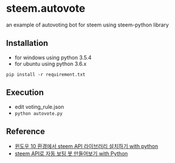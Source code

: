 # steem.autovote

an example of autovoting bot for steem using steem-python library

## Installation

- for windows using python 3.5.4
- for ubuntu using python 3.6.x

`pip install -r requirement.txt`

## Execution

- edit voting_rule.json
- `python autovote.py`

## Reference

- [윈도우 10 환경에서 steem API 라이브러리 설치하기 with python](https://steemit.com/kr-dev/@tmkor/10-steem-api-with-python)
- [steem API로 자동 보팅 봇 만들어보기 with Python](https://steemit.com/kr-dev/@tmkor/steem-api-with-python)